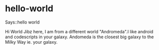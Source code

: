 # hello-world
Says::hello world

Hi World
Jibz here, I am from a different world "Andromeda".I like android and codescripts in your galaxy. 
Andomeda is the closest big galaxy to the Milky Way ie. your galaxy.
